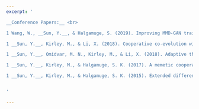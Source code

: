 ```yaml
---
excerpt: '

__Conference Papers:__ <br>

1 Wang, W., __Sun, Y.__, & Halgamuge, S. (2019). Improving MMD-GAN training with repulsive loss function. To be presented at International Conference on Learning Representations (ICLR) 2019, New Orleans. [[PDF]](http://yuansuny.github.io/files/Cpaper_MMDGAN.pdf) [[BIB]](http://yuansuny.github.io/files/Cpaper_MMDGAN.txt) [[Code]](https://github.com/richardwth/MMD-GAN) <br/>

1 __Sun, Y.__, Kirley, M., & Li, X. (2018). Cooperative co-evolution with online optimizer selection for large-scale optimization. In Proceedings of the Genetic and Evolutionary Computation Conference, 1079-1086. ACM. [[PDF]](http://yuansuny.github.io/files/Cpaper_CCOS.pdf) [[BIB]](http://yuansuny.github.io/files/Cpaper_CCOS.txt) [[Code]](https://bitbucket.org/yuans/ccos) [[Slides]](http://yuansuny.github.io/files/Cpaper_CCOS_Slides.pdf) <br/>

1 __Sun, Y.__, Omidvar, M. N., Kirley, M., & Li, X. (2018). Adaptive threshold parameter estimation with recursive differential grouping for problem decomposition. In Proceedings of the Genetic and Evolutionary Computation Conference, 889-896. ACM. [[PDF]](http://yuansuny.github.io/files/Cpaper_RDG2.pdf) [[BIB]](http://yuansuny.github.io/files/Cpaper_RDG2.txt) [[Code]](https://bitbucket.org/yuans/rdg2) [[Supp]](http://yuansuny.github.io/files/Cpaper_RDG2_Supplement.pdf) [[Slides]](http://yuansuny.github.io/files/Cpaper_RDG2_Slides.pdf) <br/>

1 __Sun, Y.__, Kirley, M., & Halgamuge, S. K. (2017). A memetic cooperative co-evolution model for large scale continuous optimization. In Australasian Conference on Artificial Life and Computational Intelligence, 291-300. Springer, Cham. [[PDF]](http://yuansuny.github.io/files/Cpaper_MCC.pdf) [[BIB]](http://yuansuny.github.io/files/Cpaper_MCC.txt) <br/>

1 __Sun, Y.__, Kirley, M., & Halgamuge, S. K. (2015). Extended differential grouping for large scale global optimization with direct and indirect variable interactions. In Proceedings of the Genetic and Evolutionary Computation Conference, 313-320. ACM. [[PDF]](http://yuansuny.github.io/files/Cpaper_XDG.pdf) [[BIB]](http://yuansuny.github.io/files/Cpaper_XDG.txt) <br/>


'

---
```

